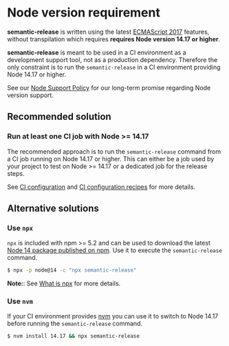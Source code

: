 # Node version requirement

**semantic-release** is written using the latest [ECMAScript 2017](https://www.ecma-international.org/publications/standards/Ecma-262.htm) features, without transpilation which requires **requires Node version 14.17 or higher**.

**semantic-release** is meant to be used in a CI environment as a development support tool, not as a production dependency. Therefore the only constraint is to run the `semantic-release` in a CI environment providing Node 14.17 or higher.

See our [Node Support Policy](node-support-policy.md) for our long-term promise regarding Node version support.

## Recommended solution

### Run at least one CI job with Node >= 14.17

The recommended approach is to run the `semantic-release` command from a CI job running on Node 14.17 or higher.
This can either be a job used by your project to test on Node >= 14.17 or a dedicated job for the release steps.

See [CI configuration](../usage/ci-configuration.md) and [CI configuration recipes](../recipes/README.md#ci-configurations) for more details.

## Alternative solutions

### Use `npx`

`npx` is included with npm >= 5.2 and can be used to download the latest [Node 14 package published on npm](https://www.npmjs.com/package/node).
Use it to execute the `semantic-release` command.

```bash
$ npx -p node@14 -c "npx semantic-release"
```

**Note:**: See [What is npx](./FAQ.md#what-is-npx) for more details.

### Use `nvm`

If your CI environment provides [nvm](https://github.com/creationix/nvm) you can use it to switch to Node 14.17 before running the `semantic-release` command.

```bash
$ nvm install 14.17 && npx semantic-release
```
